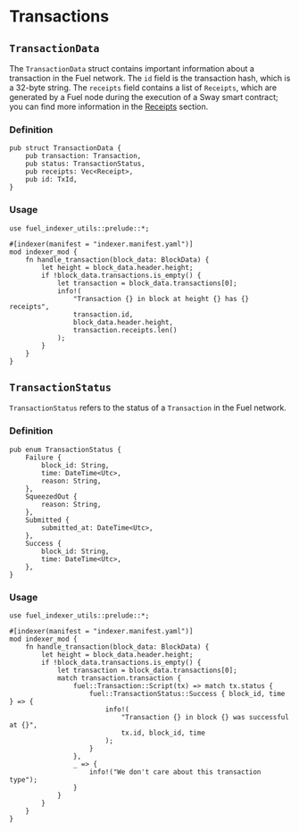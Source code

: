 <!-- markdownlint-disable-file MD024 -->
# Transactions

## `TransactionData`

The `TransactionData` struct contains important information about a transaction in the Fuel network. The `id` field is the transaction hash, which is a 32-byte string. The `receipts` field contains a list of `Receipts`, which are generated by a Fuel node during the execution of a Sway smart contract; you can find more information in the [Receipts](./receipts.md) section.

### Definition

```rust,ignore
pub struct TransactionData {
    pub transaction: Transaction,
    pub status: TransactionStatus,
    pub receipts: Vec<Receipt>,
    pub id: TxId,
}
```

### Usage

```rust,ignore
use fuel_indexer_utils::prelude::*;

#[indexer(manifest = "indexer.manifest.yaml")]
mod indexer_mod {
    fn handle_transaction(block_data: BlockData) {
        let height = block_data.header.height;
        if !block_data.transactions.is_empty() {
            let transaction = block_data.transactions[0];
            info!(
                "Transaction {} in block at height {} has {} receipts",
                transaction.id,
                block_data.header.height,
                transaction.receipts.len()
            );
        }
    }
}
```

## `TransactionStatus`

`TransactionStatus` refers to the status of a `Transaction` in the Fuel network.

### Definition

```rust,ignore
pub enum TransactionStatus {
    Failure {
        block_id: String,
        time: DateTime<Utc>,
        reason: String,
    },
    SqueezedOut {
        reason: String,
    },
    Submitted {
        submitted_at: DateTime<Utc>,
    },
    Success {
        block_id: String,
        time: DateTime<Utc>,
    },
}
```

### Usage

```rust,ignore
use fuel_indexer_utils::prelude::*;

#[indexer(manifest = "indexer.manifest.yaml")]
mod indexer_mod {
    fn handle_transaction(block_data: BlockData) {
        let height = block_data.header.height;
        if !block_data.transactions.is_empty() {
            let transaction = block_data.transactions[0];
            match transaction.transaction {
                fuel::Transaction::Script(tx) => match tx.status {
                    fuel::TransactionStatus::Success { block_id, time } => {
                        info!(
                            "Transaction {} in block {} was successful at {}",
                            tx.id, block_id, time
                        );
                    }
                },
                _ => {
                    info!("We don't care about this transaction type");
                }
            }
        }
    }
}
```
